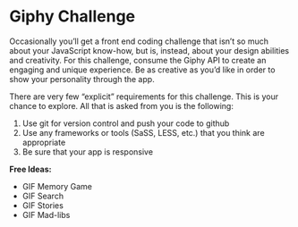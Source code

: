 # Giphy Challenge

Occasionally you’ll get a front end coding challenge that isn’t so much about your JavaScript know-how, but is, instead, about your design abilities and creativity. For this challenge, consume the Giphy API to create an engaging and unique experience. Be as creative as you’d like in order to show your personality through the app.

There are very few “explicit” requirements for this challenge. This is your chance to explore. All that is asked from you is the following:
1. Use git for version control and push your code to github
2. Use any frameworks or tools (SaSS, LESS, etc.) that you think are appropriate
3. Be sure that your app is responsive

**Free Ideas:**
- GIF Memory Game
- GIF Search
- GIF Stories
- GIF Mad-libs
